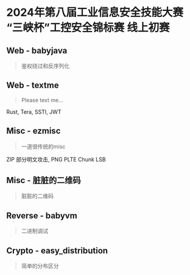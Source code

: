 # 2024年第八届工业信息安全技能大赛 “三峡杯”工控安全锦标赛 线上初赛

## Web - babyjava

> 鉴权绕过和反序列化

## Web - textme

> Please text me...

Rust, Tera, SSTI, JWT

## Misc - ezmisc

> 一道很传统的misc

ZIP 部分明文攻击, PNG PLTE Chunk LSB

## Misc - 脏脏的二维码

> 脏脏的二维码

## Reverse - babyvm

> 二进制调试
>
## Crypto - easy_distribution

> 简单的分布区分
